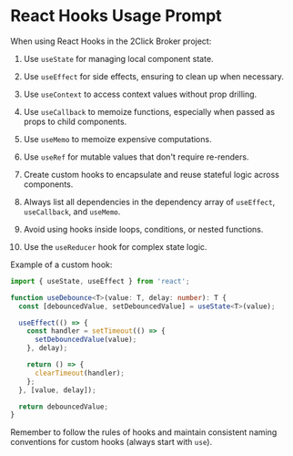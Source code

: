 # React Hooks Usage Prompt

When using React Hooks in the 2Click Broker project:

1. Use `useState` for managing local component state.

2. Use `useEffect` for side effects, ensuring to clean up when necessary.

3. Use `useContext` to access context values without prop drilling.

4. Use `useCallback` to memoize functions, especially when passed as props to child components.

5. Use `useMemo` to memoize expensive computations.

6. Use `useRef` for mutable values that don't require re-renders.

7. Create custom hooks to encapsulate and reuse stateful logic across components.

8. Always list all dependencies in the dependency array of `useEffect`, `useCallback`, and `useMemo`.

9. Avoid using hooks inside loops, conditions, or nested functions.

10. Use the `useReducer` hook for complex state logic.

Example of a custom hook:

```typescript
import { useState, useEffect } from 'react';

function useDebounce<T>(value: T, delay: number): T {
  const [debouncedValue, setDebouncedValue] = useState<T>(value);

  useEffect(() => {
    const handler = setTimeout(() => {
      setDebouncedValue(value);
    }, delay);

    return () => {
      clearTimeout(handler);
    };
  }, [value, delay]);

  return debouncedValue;
}
```

Remember to follow the rules of hooks and maintain consistent naming conventions for custom hooks (always start with `use`).
